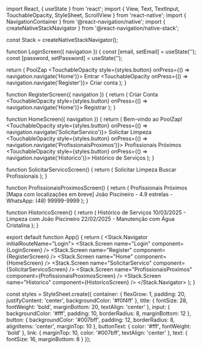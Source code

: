 import React, { useState } from 'react';
import { View, Text, TextInput, TouchableOpacity, StyleSheet, ScrollView } from 'react-native';
import { NavigationContainer } from '@react-navigation/native';
import { createNativeStackNavigator } from '@react-navigation/native-stack';

const Stack = createNativeStackNavigator();

function LoginScreen({ navigation }) {
  const [email, setEmail] = useState('');
  const [password, setPassword] = useState('');

  return (
    <View style={styles.container}>
      <Text style={styles.title}>PoolZap</Text>
      <TextInput style={styles.input} placeholder="Email" value={email} onChangeText={setEmail} />
      <TextInput style={styles.input} placeholder="Senha" secureTextEntry value={password} onChangeText={setPassword} />
      <TouchableOpacity style={styles.button} onPress={() => navigation.navigate('Home')}>
        <Text style={styles.buttonText}>Entrar</Text>
      </TouchableOpacity>
      <TouchableOpacity onPress={() => navigation.navigate('Register')}>
        <Text style={styles.link}>Criar conta</Text>
      </TouchableOpacity>
    </View>
  );
}

function RegisterScreen({ navigation }) {
  return (
    <View style={styles.container}>
      <Text style={styles.title}>Criar Conta</Text>
      <TextInput style={styles.input} placeholder="Nome" />
      <TextInput style={styles.input} placeholder="Email" />
      <TextInput style={styles.input} placeholder="Senha" secureTextEntry />
      <TouchableOpacity style={styles.button} onPress={() => navigation.navigate('Home')}>
        <Text style={styles.buttonText}>Registrar</Text>
      </TouchableOpacity>
    </View>
  );
}

function HomeScreen({ navigation }) {
  return (
    <ScrollView contentContainerStyle={styles.container}>
      <Text style={styles.title}>Bem-vindo ao PoolZap!</Text>
      <TouchableOpacity style={styles.button} onPress={() => navigation.navigate('SolicitarServico')}>
        <Text style={styles.buttonText}>Solicitar Limpeza</Text>
      </TouchableOpacity>
      <TouchableOpacity style={styles.button} onPress={() => navigation.navigate('ProfissionaisProximos')}>
        <Text style={styles.buttonText}>Profissionais Próximos</Text>
      </TouchableOpacity>
      <TouchableOpacity style={styles.button} onPress={() => navigation.navigate('Historico')}>
        <Text style={styles.buttonText}>Histórico de Serviços</Text>
      </TouchableOpacity>
    </ScrollView>
  );
}

function SolicitarServicoScreen() {
  return (
    <ScrollView contentContainerStyle={styles.container}>
      <Text style={styles.title}>Solicitar Limpeza</Text>
      <TextInput style={styles.input} placeholder="Endereço" />
      <TextInput style={styles.input} placeholder="Tipo de piscina" />
      <TextInput style={styles.input} placeholder="Data desejada (DD/MM/AAAA)" />
      <TouchableOpacity style={styles.button}>
        <Text style={styles.buttonText}>Buscar Profissionais</Text>
      </TouchableOpacity>
    </ScrollView>
  );
}

function ProfissionaisProximosScreen() {
  return (
    <ScrollView contentContainerStyle={styles.container}>
      <Text style={styles.title}>Profissionais Próximos</Text>
      <Text style={styles.text}>[Mapa com localizações em breve]</Text>
      <Text style={styles.text}>João Piscineiro - 4.9 estrelas - WhatsApp: (48) 99999-9999</Text>
    </ScrollView>
  );
}

function HistoricoScreen() {
  return (
    <ScrollView contentContainerStyle={styles.container}>
      <Text style={styles.title}>Histórico de Serviços</Text>
      <Text style={styles.text}>10/03/2025 - Limpeza com João Piscineiro</Text>
      <Text style={styles.text}>22/02/2025 - Manutenção com Água Cristalina</Text>
    </ScrollView>
  );
}

export default function App() {
  return (
    <NavigationContainer>
      <Stack.Navigator initialRouteName="Login">
        <Stack.Screen name="Login" component={LoginScreen} />
        <Stack.Screen name="Register" component={RegisterScreen} />
        <Stack.Screen name="Home" component={HomeScreen} />
        <Stack.Screen name="SolicitarServico" component={SolicitarServicoScreen} />
        <Stack.Screen name="ProfissionaisProximos" component={ProfissionaisProximosScreen} />
        <Stack.Screen name="Historico" component={HistoricoScreen} />
      </Stack.Navigator>
    </NavigationContainer>
  );
}

const styles = StyleSheet.create({
  container: {
    flexGrow: 1,
    padding: 20,
    justifyContent: 'center',
    backgroundColor: '#f0f4ff'
  },
  title: {
    fontSize: 28,
    fontWeight: 'bold',
    marginBottom: 20,
    textAlign: 'center'
  },
  input: {
    backgroundColor: '#fff',
    padding: 10,
    borderRadius: 8,
    marginBottom: 12
  },
  button: {
    backgroundColor: '#007bff',
    padding: 12,
    borderRadius: 8,
    alignItems: 'center',
    marginTop: 10
  },
  buttonText: {
    color: '#fff',
    fontWeight: 'bold'
  },
  link: {
    marginTop: 10,
    color: '#007bff',
    textAlign: 'center'
  },
  text: {
    fontSize: 16,
    marginBottom: 8
  }
});
